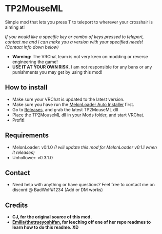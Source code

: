 # TP2MouseML
Simple mod that lets you press T to teleport to wherever your crosshair is aiming at!

*If you would like a specific key or combo of keys pressed to teleport, contact me and I can make you a version with your specified needs! (Contact info down below)*

* **Warning:** The VRChat team is not very keen on modding or reverse engineering the game!
* **USE IT AT YOUR OWN RISK**, I am not responsible for any bans or any punishments you may get by using this mod!

## How to install
* Make sure your VRChat is updated to the latest version.
* Make sure you have run the [MelonLoader Auto Installer](https://github.com/thetrueyoshifan/MelonLoaderAutoInstaller/releases/download/1.4.3/MelonLoaderInstaller.bat) first.
* Go to [Releases](https://github.com/BadWolfpc/TP2MouseML/releases), and grab the latest TP2MouseML dll
* Place the TP2MouseML dll in your Mods folder, and start VRChat.
* Profit!

## Requirements
* MelonLoader: v0.1.0 *(I will update this mod for MelonLoader v0.1.1 when it releases)*
* Unhollower: v0.3.1.0

## Contact
- Need help with anything or have questions? Feel free to contact me on discord @ BadWolf#1234 (Add or DM works)

## Credits
* **CJ, for the original source of this mod.**
* **[Emilia/thetrueyoshifan](https://github.com/thetrueyoshifan), for leeching off one of her repo readmes to learn how to do this readme. XD**
